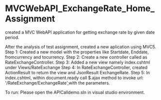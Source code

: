 # MVCWebAPI_ExchangeRate_Home_Assignment
created a MVC WebAPI application for getting exchange rate by given date period.

After the analysis of test assignment, created a new aplication using MVC5.
Step 1: Created a new model with the properties like Startdate, Enddate, fromcurrency and tocurrency.
Step 2: Create a new controller called as RateExchangeController.
Step 3: Added a new view namely index.cshtml under Views/RateExchange
Step 4: In RateExchangeController, created ActionResult to return the view and JsonResult ExchangeRate.
Step 5: In index.cshtml, within document.ready call 
        $.ajax method to invoke url: '/RateExchange/ExchangeRate',with the parameters.
        
To run:
Please open the APICalldemo.sln in visual studio environment.
